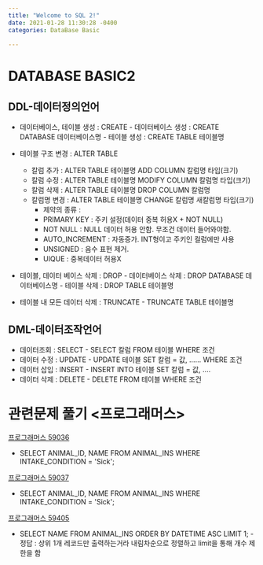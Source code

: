 ```yaml
---
title: "Welcome to SQL 2!"
date: 2021-01-28 11:30:28 -0400
categories: DataBase Basic

---
```



# DATABASE BASIC2


## DDL-데이터정의언어
+ 데이터베이스, 테이블 생성 : CREATE
      - 데이터베이스 생성 : CREATE DATABASE 데이터베이스명
      - 테이블 생성 : CREATE TABLE 테이블명


+ 테이블 구조 변경 : ALTER TABLE
   - 칼럼 추가 : ALTER TABLE 테이블명 ADD COLUMN 칼럼명 타입(크기)
   - 칼럼 수정 : ALTER TABLE 테이블명 MODIFY COLUMN 칼럼명 타입(크기)
   - 칼럼 삭제 : ALTER TABLE 테이블명 DROP COLUMN 칼럼명
   - 칼럼명 변경 : ALTER TABLE 테이블명 CHANGE 칼럼명 새칼럼명 타입(크기)
      * 제약의 종류 : 
       + PRIMARY KEY : 주키 설정(데이터 중복 허용X + NOT NULL)
       + NOT NULL : NULL 데이터 허용 안함. 무조건 데이터 들어와야함.
       + AUTO_INCREMENT : 자동증가. INT형이고 주키인 컬럼에만 사용
       + UNSIGNED : 음수 표현 제거.
       + UIQUE : 중복데이터 허용X


+ 테이블, 데이터 베이스 삭제 : DROP
      - 데이터베이스 삭제 : DROP DATABASE 데이터베이스명
      - 테이블 삭제 : DROP TABLE 테이블명


+ 테이블 내 모든 데이터 삭제 : TRUNCATE
       - TRUNCATE TABLE 테이블명
      
      
## DML-데이터조작언어
+ 데이터조회 : SELECT
       - SELECT 칼럼 FROM 테이블 WHERE 조건
+ 데이터 수정 : UPDATE
       - UPDATE 테이블 SET 칼럼 = 값, ...... WHERE 조건
+ 데이터 삽입 : INSERT
       - INSERT INTO 테이블 SET 칼럼 = 값, ....
+ 데이터 삭제 : DELETE
       - DELETE FROM 테이블 WHERE 조건


# 관련문제 풀기 <프로그래머스>
[프로그래머스 59036](https://programmers.co.kr/learn/courses/30/lessons/59036 "아픈 동물 찾기")
+ SELECT ANIMAL_ID, NAME
FROM ANIMAL_INS
WHERE INTAKE_CONDITION = 'Sick';


[프로그래머스 59037](https://programmers.co.kr/learn/courses/30/lessons/59037 "어린 동물 찾기")
+ SELECT ANIMAL_ID, NAME
FROM ANIMAL_INS
WHERE INTAKE_CONDITION = 'Sick';


[프로그래머스 59405](https://programmers.co.kr/learn/courses/30/lessons/59405 "상위 n개 레코드")
+ SELECT NAME
FROM ANIMAL_INS
ORDER BY DATETIME ASC
LIMIT 1; 
      - 정답 : 상위 1개 레코드만 출력하는거라 내림차순으로 정렬하고 limit을 통해 개수 제한을 함 

